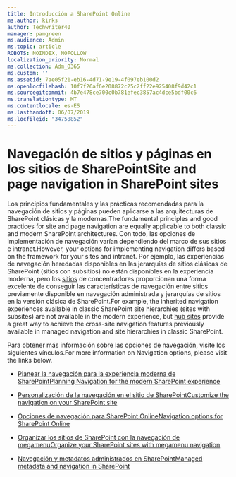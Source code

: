 ```yaml
---
title: Introducción a SharePoint Online
ms.author: kirks
author: Techwriter40
manager: pamgreen
ms.audience: Admin
ms.topic: article
ROBOTS: NOINDEX, NOFOLLOW
localization_priority: Normal
ms.collection: Adm_O365
ms.custom: ''
ms.assetid: 7ae05f21-eb16-4d71-9e19-4f097eb100d2
ms.openlocfilehash: 10f7f26af6e208872c25c2ff22e925408f9d42c1
ms.sourcegitcommit: 4b7e478ce700c0b781efec3857ac4dce5bdf00c6
ms.translationtype: MT
ms.contentlocale: es-ES
ms.lasthandoff: 06/07/2019
ms.locfileid: "34758852"
---
```

# <a name="site-and-page-navigation-in-sharepoint-sites"></a><span data-ttu-id="d3029-102">Navegación de sitios y páginas en los sitios de SharePoint</span><span class="sxs-lookup"><span data-stu-id="d3029-102">Site and page navigation in SharePoint sites</span></span>

<span data-ttu-id="d3029-103">Los principios fundamentales y las prácticas recomendadas para la navegación de sitios y páginas pueden aplicarse a las arquitecturas de SharePoint clásicas y la modernas.</span><span class="sxs-lookup"><span data-stu-id="d3029-103">The fundamental principles and good practices for site and page navigation are equally applicable to both classic and modern SharePoint architectures.</span></span> <span data-ttu-id="d3029-104">Con todo, las opciones de implementación de navegación varían dependiendo del marco de sus sitios e intranet.</span><span class="sxs-lookup"><span data-stu-id="d3029-104">However, your options for implementing navigation differs based on the framework for your sites and intranet.</span></span> <span data-ttu-id="d3029-105">Por ejemplo, las experiencias de navegación heredadas disponibles en las jerarquías de sitios clásicas de SharePoint (sitios con subsitios) no están disponibles en la experiencia moderna, pero los [sitios](https://support.office.com/article/fe26ae84-14b7-45b6-a6d1-948b3966427f) de concentradores proporcionan una forma excelente de conseguir las características de navegación entre sitios previamente disponible en navegación administrada y jerarquías de sitios en la versión clásica de SharePoint.</span><span class="sxs-lookup"><span data-stu-id="d3029-105">For example, the inherited navigation experiences available in classic SharePoint site hierarchies (sites with subsites) are not available in the modern experience, but [hub sites](https://support.office.com/article/fe26ae84-14b7-45b6-a6d1-948b3966427f) provide a great way to achieve the cross-site navigation features previously available in managed navigation and site hierarchies in classic SharePoint.</span></span>

 <span data-ttu-id="d3029-106">Para obtener más información sobre las opciones de navegación, visite los siguientes vínculos.</span><span class="sxs-lookup"><span data-stu-id="d3029-106">For more information on Navigation options, please visit the links below.</span></span>

 - [<span data-ttu-id="d3029-107">Planear la navegación para la experiencia moderna de SharePoint</span><span class="sxs-lookup"><span data-stu-id="d3029-107">Planning Navigation for the modern SharePoint experience</span></span>](https://docs.microsoft.com/sharepoint/plan-navigation-modern-experience)

- [<span data-ttu-id="d3029-108">Personalización de la navegación en el sitio de SharePoint</span><span class="sxs-lookup"><span data-stu-id="d3029-108">Customize the navigation on your SharePoint site</span></span>](https://support.office.com/article/customize-the-navigation-on-your-sharepoint-site-3cd61ae7-a9ed-4e1e-bf6d-4655f0bf25ca)

- [<span data-ttu-id="d3029-109">Opciones de navegación para SharePoint Online</span><span class="sxs-lookup"><span data-stu-id="d3029-109">Navigation options for SharePoint Online</span></span>](https://docs.microsoft.com/office365/enterprise/navigation-options-for-sharepoint-online)
 
- [<span data-ttu-id="d3029-110">Organizar los sitios de SharePoint con la navegación de megamenu</span><span class="sxs-lookup"><span data-stu-id="d3029-110">Organize your SharePoint sites with megamenu navigation</span></span>](https://techcommunity.microsoft.com/t5/Microsoft-SharePoint-Blog/Organize-your-SharePoint-sites-with-megamenu-navigation-and-new/ba-p/328068)

- [<span data-ttu-id="d3029-111">Navegación y metadatos administrados en SharePoint</span><span class="sxs-lookup"><span data-stu-id="d3029-111">Managed metadata and navigation in SharePoint</span></span>](https://docs.microsoft.com/sharepoint/dev/general-development/managed-metadata-and-navigation-in-sharepoint)


